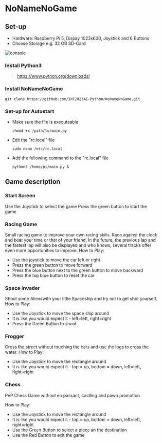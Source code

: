 # NoNameNoGame

## Set-up
+ Hardware: Raspberry Pi 5, Dispay 1023x600, Joystick and 6 Buttons
+ Choose Storage e.g. 32 GB SD-Card

![console](https://github.com/INF2023AI-Python/NoNameNoGame/assets/158037983/2a140b00-0486-47b8-b097-e428eeb822d8)

### Install Python3

 > https://www.python.org/downloads/

### Install NoNameNoGame
  ```
  git clone https://github.com/INF2023AI-Python/NoNameNoGame.git
  ```
### Set-up for Autostart
+ Make sure the file is executeable
  ```
  chmod +x /path/to/main.py
  ```
  
+ Edit the "rc.local" file
  
  ```
  sudo nano /etc/rc.local
  ```

+ Add the following command to the "rc.local" file
  ```
  python3 /home/pi/main.py &
  ```

## Game description
### Start Screen
Use the Joystick to select the game 
Press the green button to start the game

### Racing Game

Small racing game to improve your own racing skills. Race against the clock and beat your time or that of your friend. In the future, the previous lap and the fastest lap will also be displayed and who knows, several tracks offer even more opportunities to improve.
How to Play:
+ Use the joystick to move the car left or right
+ Press the green button to move forward
+ Press the blue button next to the green button to move backward
+ Press the top blue button to reset the car


### Space Invader

Shoot some Alienswith your little Spaceship and try not to get shot yourself.
How to Play:
+ Use the Joystick to move the space ship around
+ It is like you would expect it - left=left, right=right
+ Press the Green Button to shoot

### Frogger

Cross the street without touching the cars and use the logs to cross the water.
How to Play:
+ Use the Joystick to move the rectangle around
+ It is like you would expect it - top = up, bottom = down, left=left, right=right



### Chess
PvP Chess Game without en passant, castling and pawn promotion

How to Play: <br>
+ Use the Joystick to move the rectangle around
+ It is like you would expect it - top = up, bottom = down, left=left, right=right
+ Use the Green Button to select a piece an the destination
+ Use the Red Button to exit the game


